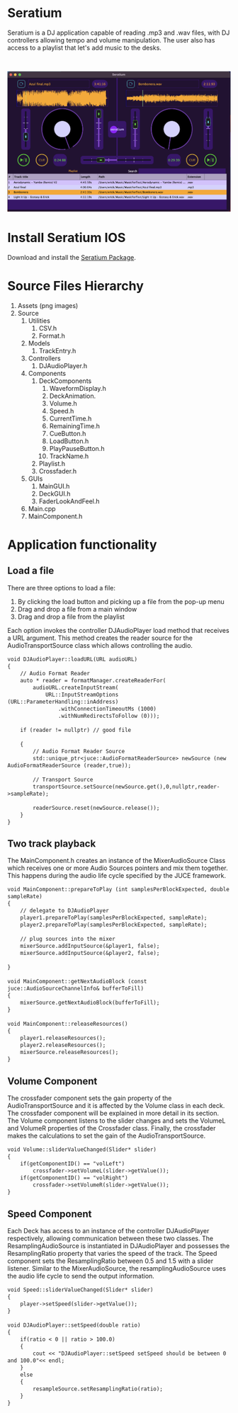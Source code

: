 # Seratium

Seratium is a DJ application capable of reading .mp3 and .wav files, with DJ controllers allowing tempo and volume manipulation. The user also has access to a playlist that let's add music to the desks.

<br>

![Seratium](Assets/Seratium.png)

# Install Seratium IOS

Download and install the [Seratium Package](https://github.com/egmp7/Seratium/releases/download/music/Seratium.pkg).

# Source Files Hierarchy 

1. Assets (png images)
2. Source
    1. Utilities
        1. CSV.h
        2. Format.h
    2. Models
        1. TrackEntry.h
    3. Controllers
        1. DJAudioPlayer.h
    4. Components
        1. DeckComponents
            1. WaveformDisplay.h
            2. DeckAnimation.
            3. Volume.h
            4. Speed.h
            5. CurrentTime.h
            6. RemainingTime.h
            7. CueButton.h
            8. LoadButton.h
            9. PlayPauseButton.h
            10. TrackName.h
        2. Playlist.h
        3. Crossfader.h
    5. GUIs
        1. MainGUI.h
        2. DeckGUI.h
        3. FaderLookAndFeel.h
    6. Main.cpp
    7. MainComponent.h



# Application functionality

## Load a file

There are three options to load a file:

1. By clicking the load button and picking up a file from the pop-up menu
2. Drag and drop a file from a main window
3. Drag and drop a file from the playlist

Each option invokes the controller DJAudioPlayer load method that receives a URL argument. This method creates the reader source for the AudioTransportSource class which allows controlling the audio. 

```
void DJAudioPlayer::loadURL(URL audioURL)
{
    // Audio Format Reader
    auto * reader = formatManager.createReaderFor(
        audioURL.createInputStream(
            URL::InputStreamOptions (URL::ParameterHandling::inAddress)
                .withConnectionTimeoutMs (1000)
                .withNumRedirectsToFollow (0)));
    
    if (reader != nullptr) // good file
    
    {
        // Audio Format Reader Source
        std::unique_ptr<juce::AudioFormatReaderSource> newSource (new AudioFormatReaderSource (reader,true));
    
        // Transport Source
        transportSource.setSource(newSource.get(),0,nullptr,reader->sampleRate);
        
        readerSource.reset(newSource.release());
    }
}
```
## Two track playback

The MainComponent.h creates an instance of the MixerAudioSource Class which receives one or more Audio Sources pointers and mix them together. This happens during the audio life cycle specified by the JUCE framework.

```
void MainComponent::prepareToPlay (int samplesPerBlockExpected, double sampleRate)
{
    // delegate to DJAudioPlayer
    player1.prepareToPlay(samplesPerBlockExpected, sampleRate);
    player2.prepareToPlay(samplesPerBlockExpected, sampleRate);
    
    // plug sources into the mixer
    mixerSource.addInputSource(&player1, false);
    mixerSource.addInputSource(&player2, false);

}

void MainComponent::getNextAudioBlock (const juce::AudioSourceChannelInfo& bufferToFill)
{
    mixerSource.getNextAudioBlock(bufferToFill);
}

void MainComponent::releaseResources()
{
    player1.releaseResources();
    player2.releaseResources();
    mixerSource.releaseResources();
}
```
## Volume Component

The crossfader component sets the gain property of the AudioTransportSource and it is affected by the Volume class in each deck. The crossfader component will be explained in more detail in its section. The Volume component listens to the slider changes and sets the  VolumeL and VolumeR properties of the Crossfader class. Finally, the crossfader makes the calculations to set the gain of the AudioTransportSource.

```
void Volume::sliderValueChanged(Slider* slider)
{
    if(getComponentID() == "volLeft")
        crossfader->setVolumeL(slider->getValue());
    if(getComponentID() == "volRight")
        crossfader->setVolumeR(slider->getValue());
}
```

## Speed Component

Each Deck has access to an instance of the controller DJAudioPlayer respectively, allowing communication between these two classes. The ResamplingAudioSource is instantiated in DJAudioPlayer and possesses
the ResamplingRatio property that varies the speed of the track. The Speed component sets the ResamplingRatio between 0.5 and 1.5 with a slider listener. Similar to the MixerAudioSource, the resamplingAudioSource uses the audio life cycle to send the output information.

```
void Speed::sliderValueChanged(Slider* slider)
{
    player->setSpeed(slider->getValue());
}

void DJAudioPlayer::setSpeed(double ratio)
{
    if(ratio < 0 || ratio > 100.0)
    {
        cout << "DJAudioPlayer::setSpeed setSpeed should be between 0 and 100.0"<< endl;
    }
    else
    {
        resampleSource.setResamplingRatio(ratio);
    }
}
```